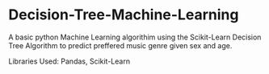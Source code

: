 # Decision-Tree-Machine-Learning

A basic python Machine Learning algorithim using the Scikit-Learn Decision Tree Algorithm to predict preffered music genre given sex and age.

Libraries Used: Pandas, Scikit-Learn
